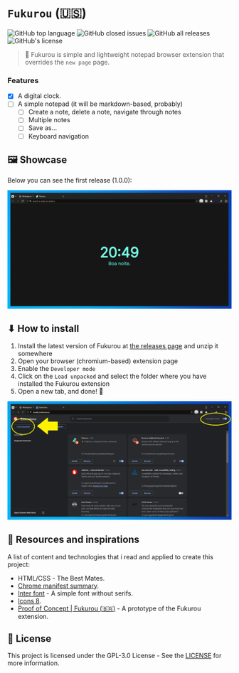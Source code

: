 # `Fukurou` (:us:)

![GitHub top language](https://img.shields.io/github/languages/top/kauefraga/fukurou)
![GitHub closed issues](https://img.shields.io/github/issues-closed/kauefraga/fukurou)
![GitHub all releases](https://img.shields.io/github/downloads/kauefraga/fukurou/total)
![GitHub's license](https://img.shields.io/github/license/kauefraga/fukurou)

> 🦉 Fukurou is simple and lightweight notepad browser extension that overrides the `new page` page.

### Features

- [x] A digital clock.
- [ ] A simple notepad (it will be markdown-based, probably)
  - [ ] Create a note, delete a note, navigate through notes
  - [ ] Multiple notes
  - [ ] Save as...
  - [ ] Keyboard navigation

## 🖼 Showcase

Below you can see the first release (1.0.0):

![First release of Fukurou](images/first-release.png)

## ⬇ How to install

1. Install the latest version of Fukurou at [the releases page](https://github.com/kauefraga/fukurou/releases) and unzip it somewhere
2. Open your browser (chromium-based) extension page
3. Enable the `Developer mode`
4. Click on the `Load unpacked` and select the folder where you have installed the Fukurou extension
5. Open a new tab, and done! 🎉

![The installation tutorial (steps: 3 and 4)](images/tutorial-1.png)

## 🧻 Resources and inspirations

A list of content and technologies that i read and applied to create this project:

- HTML/CSS - The Best Mates.
- [Chrome manifest summary](https://developer.chrome.com/docs/extensions/mv3/manifest).
- [Inter font](https://fonts.google.com/specimen/Inter) - A simple font without serifs.
- [Icons 8](https://icons8.com.br).
- [Proof of Concept | Fukurou (:brazil:)](https://github.com/kauefraga/poc-fukurou) - A prototype of the Fukurou extension.

## 📝 License

This project is licensed under the GPL-3.0 License - See the [LICENSE](https://github.com/kauefraga/fukurou/blob/main/LICENSE) for more information.
